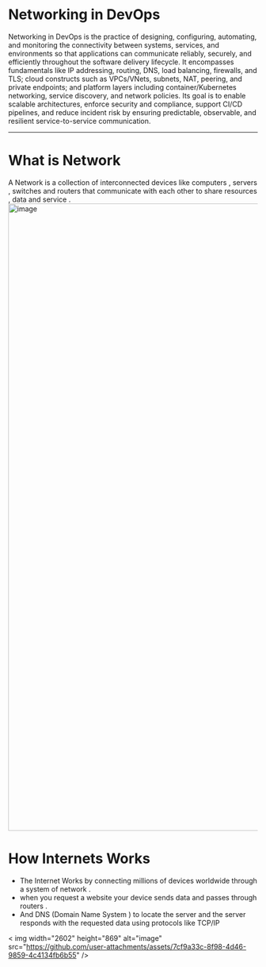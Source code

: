 # Networking in DevOps
Networking in DevOps is the practice of designing, configuring, automating, and monitoring the connectivity between systems, services, and environments so that applications can communicate reliably, securely, and efficiently throughout the software delivery lifecycle. It encompasses fundamentals like IP addressing, routing, DNS, load balancing, firewalls, and TLS; cloud constructs such as VPCs/VNets, subnets, NAT, peering, and private endpoints; and platform layers including container/Kubernetes networking, service discovery, and network policies. Its goal is to enable scalable architectures, enforce security and compliance, support CI/CD pipelines, and reduce incident risk by ensuring predictable, observable, and resilient service-to-service communication.

---
# What is Network 
 A Network is a collection of interconnected devices like computers , servers , switches and routers that communicate with each other to share resources , data and service .
 <img width="2556" height="1264" alt="image" src="https://github.com/user-attachments/assets/ed73c903-a075-4c39-b7c4-0786c2491592" />

# How Internets Works 
- The Internet Works by connecting millions of devices worldwide through a system of network .
-  when you request a website your device sends data and passes through routers .
-  And DNS (Domain Name System ) to locate the server and the server responds with the requested data using protocols like TCP/IP

< img width="2602" height="869" alt="image" src="https://github.com/user-attachments/assets/7cf9a33c-8f98-4d46-9859-4c4134fb6b55" />
